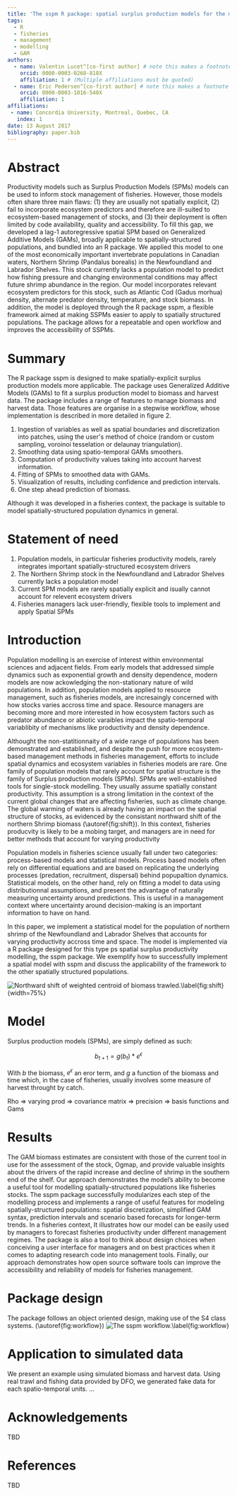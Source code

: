 ```yaml
---
title: 'The sspm R package: spatial surplus production models for the management of northern shrimp fisheries'
tags:
  - R
  - fisheries
  - management
  - modelling
  - GAM
authors:
  - name: Valentin Lucet^[co-first author] # note this makes a footnote saying 'co-first author'
    orcid: 0000-0003-0268-818X
    affiliation: 1 # (Multiple affiliations must be quoted)
  - name: Eric Pedersen^[co-first author] # note this makes a footnote saying 'co-first author'
    orcid: 0000-0003-1016-540X
    affiliation: 1
affiliations:
 - name: Concordia University, Montreal, Quebec, CA
   index: 1
date: 13 August 2017
bibliography: paper.bib
---
```


# Abstract

Productivity models such as Surplus Production Models (SPMs) models can be used to inform stock management of fisheries. However, those models often share three main flaws: (1) they are usually not spatially explicit, (2) fail to incorporate ecosystem predictors and therefore are ill-suited to ecosystem-based management of stocks, and (3) their deployment is often limited by code availability, quality and accessibility. To fill this gap, we developed a lag-1 autoregressive spatial SPM based on Generalized Additive Models (GAMs), broadly applicable to spatially-structured populations, and bundled into an R package. We applied this model to one of the most economically important invertebrate populations in Canadian waters, Northern Shrimp (Pandalus borealis) in the Newfoundland and Labrador Shelves. This stock currently lacks a population model to predict how fishing pressure and changing environmental conditions may affect future shrimp abundance in the region. Our model incorporates relevant ecosystem predictors for this stock, such as Atlantic Cod (Gadus morhua) density, alternate predator density, temperature, and stock biomass. In addition, the model is deployed through the R package sspm, a flexible framework aimed at making SSPMs easier to apply to spatially structured populations. The package allows for a repeatable and open workflow and improves the accessibility of SSPMs.

# Summary

The R package sspm is designed to make spatially-explicit surplus production models more applicable. The package uses Generalized Additive Models (GAMs) to fit a surplus production model to biomass and harvest data. The package includes a range of features to manage biomass and harvest data. Those features are organise in a stepwise workflow, whose implementation is described in more detailed in figure 2.

1. Ingestion of variables as well as spatial boundaries and discretization into patches, using the user's method of choice (random or custom sampling, voroinoi tesselation or delaunay triangulation).
2. Smoothing data using spatio-temporal GAMs smoothers.
3. Computation of productivity values taking into account harvest information.
4. Fitting of SPMs to smoothed data with GAMs.
5. Visualization of results, including confidence and prediction intervals.
6. One step ahead prediction of biomass.

Although it was developed in a fisheries context, the package is suitable to model spatially-structured population dynamics in general.

# Statement of need

1. Population models, in particular fisheries productivity models, rarely integrates important spatially-structured ecosystem drivers
2. The Northern Shrimp stock in the Newfoundland and Labrador Shelves currently lacks a population model 
3. Current SPM models are rarely spatially explicit and isually cannot account for relevent ecosystem drivers
4. Fisheries managers lack user-friendly, flexible tools to implement and apply Spatial SPMs

# Introduction

Population modelling is an exercise of interest within environmental sciences and adjacent fields. From early models that addressed simple dynamics such as exponential growth and density dependence, modern models are now ackowledging the non-stationary nature of wild populations. In addition, population models applied to resource management, such as fisheries models, are incresaingly concerned with how stocks varies accross time and space. Resource managers are becoming more and more interested in how ecosystem factors such as predator abundance or abiotic varaibles impact the spatio-temporal variablibity of mechanisms like productivity and density dependence. 

Althought the non-statitionnaity of a wide range of populations has been demonstrated and established, and despite the push for more ecosystem-based management methods in fisheries management, efforts to include spatial dynamics and ecosystem variables in fisheries models are rare. One family of population models that rarely account for spatial structure is the family of Surplus production models (SPMs). SPMs are well-established tools for single-stock modelling. They usually assume spatially constant productivity. This assumption is a strong limitation in the context of the current global changes that are affecting fisheries, such as climate change. The global warming of waters is already having an impact on the spatial structure of stocks, as evidenced by the consistant northward shift of the northern Shrimp biomass (\autoref{fig:shift}). In this context, fisheries producvity is likely to be a mobing target, and managers are in need for better methods that account for varying productivity

Population models in fisheries science usually fall under two categories: process-based models and statistical models. Process based models often rely on differential equations and are based on replicating the underlying processes (predation, recruitment, dispersal) behind popupaltion dynamics. Statistical models, on the other hand, rely on fitting a model to data using distributionnal assumptions, and present the advantage of naturally measuring uncertainty around predictions. This is useful in a management context where uncertainty around decision-making is an important information to have on hand.

In this paper, we implement a statistical model for the population of northern shrimp of the Newfoundland and Labrador Shelves that accounts for varying productivity accross time and space. The model is implemented via a R package designed for this type ps spatial surplus productivity modelling, the sspm package. We exemplify how to successfully implement a spatial model with sspm and discuss the applicability of the framework to the other spatially structured populations.

![Northward shift of weighted centroid of biomass trawled.\label{fig:shift}](figures/shift.png){width=75%}

# Model

Surplus production models (SPMs), are simply defined as such:

$$b_{t+1} = g(b_{t}) * e^{\epsilon}$$

With $b$ the biomass, $e^{\epsilon}$ an eror term, and $g$ a function of the biomass and time which, in the case of fisheries, usually involves some measure of harvest throught by catch.

Rho => varying prod => covariance matrix => precision => basis functions and Gams

# Results

The GAM biomass estimates are consistent with those of the current tool in use for the assessment of the stock, Ogmap, and provide valuable insights about the drivers of the rapid increase and decline of shrimp in the southern end of the shelf. Our approach demonstrates the model’s ability to become a useful tool for modelling spatially-structured populations like fisheries stocks. The sspm package successfully modularizes each step of the modelling process and implements a range of useful features for modeling spatially-structured populations: spatial discretization, simplified GAM syntax, prediction intervals and scenario based forecasts for longer-term trends. In a fisheries context, It illustrates how our model can be easily used by managers to forecast fisheries productivity under different management regimes. The package is also a tool to think about design choices when conceiving a user interface for managers and on best practices when it comes to adapting research code into management tools. Finally, our approach demonstrates how open source software tools can improve the accessibility and reliability of models for fisheries management.

# Package design

The package follows an object oriented design, making use of the S4 class systems. (\autoref{fig:workflow})
![The sspm workflow.\label{fig:workflow}](figures/flowchart.png)<!--{ width=90% }-->

# Application to simulated data

We present an example using simulated biomass and harvest data. Using real trawl and fishing data provided by DFO, we generated fake data for each spatio-temporal units. ...

<!--
Citations to entries in paper.bib should be in
[rMarkdown](http://rmarkdown.rstudio.com/authoring_bibliographies_and_citations.html)
format.

If you want to cite a software repository URL (e.g. something on GitHub without a preferred
citation) then you can do it with the example BibTeX entry below for @fidgit.

For a quick reference, the following citation commands can be used:
- `@author:2001`  ->  "Author et al. (2001)"
- `[@author:2001]` -> "(Author et al., 2001)"
- `[@author1:2001; @author2:2001]` -> "(Author1 et al., 2001; Author2 et al., 2002)"
- 

Figures can be included like this:
![Caption for example figure.\label{fig:example}](figure.png)
and referenced from text using \autoref{fig:example}.

Figure sizes can be customized by adding an optional second parameter:
![Caption for example figure.](figure.png){ width=20% }
-->

# Acknowledgements

TBD

# References

TBD